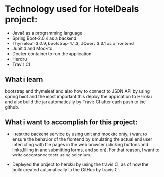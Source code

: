 
# Technology used for HotelDeals project:

* Java8 as a programming language
* Spring Boot-2.0.4 as a backend
* Thymeleaf-3.0.9, bootstrap-4.1.3, JQuery 3.3.1 as a frontend
* Junit 4 and Mockito
* Docker container to run the application
* Heroku
* Travis CI

## What i learn

bootstrap and thymeleaf and also how to connect to JSON API by using spring boot and the most important this deploy the application to Heroku and also build the jar automatically by Travis CI after each push to the github.


## What i want to accomplish for this project:

* I test the backend service by using unit and mockito only, I want to ensure the behavior of the frontend by simulating the actual
  end user interacting with the pages in the web browser (clicking buttons and links,filling in and submitting forms, and so on). 
  For that reason, I want to write acceptance tests using selenium.


* Deployed the project to heroku by using the travis CI, as of now the build created automatically to the GitHub by travis CI.

